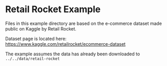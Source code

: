 # Retail Rocket Example

Files in this example directory are based on the e-commerce dataset made 
public on Kaggle by Retail Rocket.

Dataset page is located here: 
https://www.kaggle.com/retailrocket/ecommerce-dataset
 
The example assumes the data has already been downloaded to `../../data/retail-rocket`
 